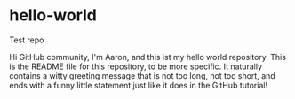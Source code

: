 # hello-world
Test repo

Hi GitHub community,
I'm Aaron, and this ist my hello world repository. This is the README file for this repository, to be more specific. 
It naturally contains a witty greeting message that is not too long, not too short, and ends with a funny little statement just like it does in the GitHub tutorial!

